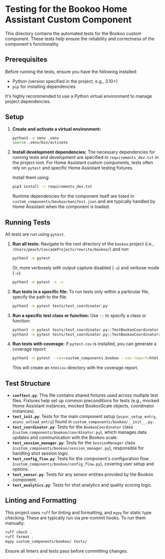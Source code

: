 # Testing for the Bookoo Home Assistant Custom Component

This directory contains the automated tests for the Bookoo custom component. These tests help ensure the reliability and correctness of the component's functionality.

## Prerequisites

Before running the tests, ensure you have the following installed:
- Python (version specified in the project, e.g., 3.10+)
- `pip` for installing dependencies

It's highly recommended to use a Python virtual environment to manage project dependencies.

## Setup

1.  **Create and activate a virtual environment:**
    ```bash
    python3 -m venv .venv
    source .venv/bin/activate
    ```

2.  **Install development dependencies:**
    The necessary dependencies for running tests and development are specified in `requirements_dev.txt` in the project root. For Home Assistant custom components, tests often rely on `pytest` and specific Home Assistant testing fixtures.

    Install them using:
    ```bash
    pip3 install -r requirements_dev.txt
    ```
    Runtime dependencies for the component itself are listed in `custom_components/bookoo/manifest.json` and are typically handled by Home Assistant when the component is loaded.

## Running Tests

All tests are run using `pytest`.

1.  **Run all tests:**
    Navigate to the root directory of the `bookoo` project (i.e., `/Users/peach/CascadeProjects/rewrite/bookoo/`) and run:
    ```bash
    python3 -m pytest
    ```
    Or, more verbosely with output capture disabled (`-s`) and verbose mode (`-v`):
    ```bash
    python3 -m pytest -s -v
    ```

2.  **Run tests in a specific file:**
    To run tests only within a particular file, specify the path to the file:
    ```bash
    python3 -m pytest tests/test_coordinator.py
    ```

3.  **Run a specific test class or function:**
    Use `::` to specify a class or function:
    ```bash
    python3 -m pytest tests/test_coordinator.py::TestBookooCoordinator
    python3 -m pytest tests/test_coordinator.py::TestBookooCoordinator::test_coordinator_initialization
    ```

4.  **Run tests with coverage:**
    If `pytest-cov` is installed, you can generate a coverage report:
    ```bash
    python3 -m pytest --cov=custom_components.bookoo --cov-report=html
    ```
    This will create an `htmlcov` directory with the coverage report.

## Test Structure

-   **`conftest.py`**: This file contains shared fixtures used across multiple test files. Fixtures help set up common preconditions for tests (e.g., mocked Home Assistant instances, mocked BookooScale objects, coordinator instances).
-   **`test_init.py`**: Tests for the main component setup (`async_setup_entry`, `async_unload_entry`) found in `custom_components/bookoo/__init__.py`.
-   **`test_coordinator.py`**: Tests for the `BookooCoordinator` class (`custom_components/bookoo/coordinator.py`), which manages data updates and communication with the Bookoo scale.
-   **`test_session_manager.py`**: Tests for the `SessionManager` class (`custom_components/bookoo/session_manager.py`), responsible for handling shot session logic.
-   **`test_config_flow.py`**: Tests for the component's configuration flow (`custom_components/bookoo/config_flow.py`), covering user setup and options.
-   **`test_sensor.py`**: Tests for any sensor entities provided by the Bookoo component.
-   **`test_analytics.py`**: Tests for shot analytics and quality scoring logic.

## Linting and Formatting

This project uses `ruff` for linting and formatting, and `mypy` for static type checking. These are typically run via pre-commit hooks. To run them manually:

```bash
ruff check .
ruff format .
mypy custom_components/bookoo/ tests/
```

Ensure all linters and tests pass before committing changes.
